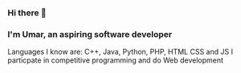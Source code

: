 ### Hi there 👋 
### I'm Umar, an aspiring software developer

Languages I know are: C++, Java, Python, PHP, HTML CSS and JS
I particpate in competitive programming and do Web development

<!--
**RadonUmar/RadonUmar** is a ✨ _special_ ✨ repository because its `README.md` (this file) appears on your GitHub profile.

Here are some ideas to get you started:

- 🔭 I’m currently working on ...
- 🌱 I’m currently learning ...
- 👯 I’m looking to collaborate on ...
- 🤔 I’m looking for help with ...
- 💬 Ask me about ...
- 📫 How to reach me: ...
- 😄 Pronouns: ...
- ⚡ Fun fact: ...
-->
